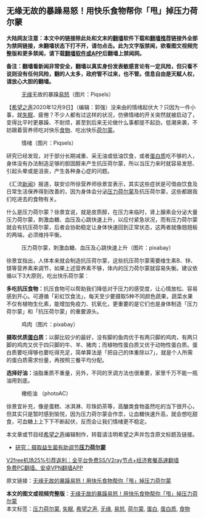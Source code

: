  <h2>无缘无故的暴躁易怒！用快乐食物帮你「甩」掉压力荷尔蒙</h2> <p class="notice"><b>大陆网友注意：本文中的链接除此处和文末的<a href="https://github.com/bannedbook/fanqiang" >翻墙</a>软件下载和<a href="https://github.com/killgcd/justmysocks/blob/master/README.md">翻墙推荐</a>链接外全部为禁网链接，未翻墙状态下打不开，请勿点击。此为文字版禁闻，欲看图文视频完整版和更多禁闻，请下载<a href="https://github.com/bannedbook/fanqiang">翻墙软件或APP</a>后翻墙上禁闻网。</p><p>备注：翻墙看新闻非常安全，翻墙以真实身份发表敏感言论有一定风险，但只看不说则没有任何风险，翻的人太多，政府管不过来，也不管。信息自由是天赋人权，请放心大胆的翻墙。</b></p>  <div class="entry"> <figure><figcaption><a href="https://www.bannedbook.org/bnews/tag/%E6%97%A0%E7%BC%98/" class="st_tag internal_tag" rel="tag" title="标签 无缘 下的日志">无缘</a>无故的暴躁<a href="https://www.bannedbook.org/bnews/tag/%E6%98%93%E6%80%92/" class="st_tag internal_tag" rel="tag" title="标签 易怒 下的日志">易怒</a>（图片：Piqsels）</figcaption></figure> <p>【<span class='wp_keywordlink_affiliate'><a href="https://www.soundofhope.org" title="希望之声" target="_blank">希望之声</a></span>2020年12月9日】（编辑：郭强）没来由的情绪起伏大？只因为一件小事，就<a href="https://www.bannedbook.org/bnews/tag/%e5%a4%b1%e7%9c%a0/" class="st_tag internal_tag" rel="tag" title="标签 失眠 下的日志">失眠</a>、疲倦？不少人都有过这样的状况，仿佛情绪的开关突然就被启动了，变得比平时更暴躁、不耐烦，甚至到后来无论做什么事都提不起劲，低潮来袭，不妨跟着营养师吃对快乐<a href="https://www.bannedbook.org/bnews/tag/%e9%a3%9f%e7%89%a9/" class="st_tag internal_tag" rel="tag" title="标签 食物 下的日志">食物</a>、吃出快乐<a href="https://www.bannedbook.org/bnews/tag/%e8%8d%b7%e5%b0%94%e8%92%99/" class="st_tag internal_tag" rel="tag" title="标签 荷尔蒙 下的日志">荷尔蒙</a>。</p> <figure><figcaption>情绪（图片：Piqsels）</figcaption></figure> <p>研究已经发现，对于部分长期减重、采无油或低油饮食，或者<a href="https://www.bannedbook.org/bnews/tag/%E8%9B%8B%E7%99%BD%E8%B4%A8/" class="st_tag internal_tag" rel="tag" title="标签 蛋白质 下的日志">蛋白质</a>吃不够的人，身体没有办法制造足够的胆固醇来产生抗压荷尔蒙，所以当压力来时就容易发怒、引起头晕或是沮丧，产生各种身心症的问题。</p>  <p>《汇流<span class='wp_keywordlink_affiliate'><a href="https://www.bannedbook.org/" title="新闻">新闻</a></span>》报道，联安诊所徐营养师徐景宜表示，其实这些症状是可借由饮食及日常生活保养得到改善的，因为身体会分泌<a href="https://www.bannedbook.org/bnews/tag/%E5%8E%8B%E5%8A%9B%E8%8D%B7%E5%B0%94%E8%92%99/" class="st_tag internal_tag" rel="tag" title="标签 压力荷尔蒙 下的日志">压力荷尔蒙</a>及抗压荷尔蒙，这些都跟我们吃进去的食物有关。</p> <p>什么是压力荷尔蒙？徐景宜说，就是皮质醇，在压力来临时，肾上腺素会分泌大量压力荷尔蒙，刺激血糖、血压及心跳快速上升，以应付紧急状况，而有压力荷尔蒙就会有抗压荷尔蒙，后者会协助稳定让身体快速回到正常状态，这两者就像翘翘板的两端，必须维持平衡。</p>  <figure><figcaption>压力荷尔蒙，刺激血糖、血压及心跳快速上升（图片：pixabay）</figcaption></figure> <p>徐景宜指出，人体本来就会制造抗压荷尔蒙，这些抗压荷尔蒙需要维生素B、锌、镁等营养素来调节，如果上述营养素不够，体内的压力荷尔蒙就容易失衡。建议依循以下3大原则，吃出快乐荷尔蒙︰</p> <p><strong>多吃抗压食物：</strong>抗压食物可以帮助我们降低对于压力的感受度，让心情放松、容易感到开心。可遵循「彩虹饮食法」，每天至少要摄取5种不同颜色蔬果，蔬菜水果不仅有植物生化素，能增加免疫力、抗氧化，更重要的是它们也是身体制造「压力荷尔蒙」和「抗压荷尔蒙」的重要源头。</p>  <figure><figcaption>鸡肉（图片：pixabay）</figcaption></figure> <p><strong>摄取优质<a href="https://www.bannedbook.org/bnews/tag/%E8%9B%8B%E7%99%BD/" class="st_tag internal_tag" rel="tag" title="标签 蛋白 下的日志">蛋白</a>质：</strong>以脚比较少的最好，没有脚的鱼肉优于有两只脚的鸡肉，有两只脚的鸡肉又优于四只脚的牛、羊、猪肉；而植物性蛋白质又优于动物性蛋白质。蛋白质要吃得够也要吃得充足，简单算法是「把自己的体重除以7」，就是个人所需的蛋白质需求份量，再按照三餐平均分配。</p> <p><strong>选择好油：</strong>油脂重质不重量，另外，不同的烹调方法也很重要，家里千万不能一瓶油用到底。</p>  <figure><figcaption>橄榄油 （photoAC）</figcaption></figure> <p>徐景宜补充，像是蛋糕、冰淇淋、珍珠奶茶等，高醣类食物虽然吃的当下很开心，但其实只是暂时感到愉悦，因为压力荷尔蒙会作祟，让血糖快速升高，就会想吃甜食，可血糖上上下下不断起伏，反而会让我们情绪更不稳定。</p> <p>本文章或节目经<a href="https://www.bannedbook.org/bnews/tag/%e5%b8%8c%e6%9c%9b%e4%b9%8b%e5%a3%b0/" class="st_tag internal_tag" rel="tag" title="标签 希望之声 下的日志">希望之声</a>编辑制作，转载请注明希望之声并包含原文标题及链接。</p> <ul class='op-related-articles' title='相关阅读'> <li><a href='https://www.bannedbook.org/bnews/sohnews/20150101/348095.html' target='_blank'>研究：摄取益生菌有助调节<b>压力荷尔蒙</b></a></li> </ul> <p class="texttj"> <a href="https://www.bannedbook.org/forum23/topic22702.html" target="_blank">V2free机场25%引荐返利：全平台免费SS/V2ray节点+经济套餐高速翻墙</a><br/> <a href="https://github.com/bannedbook/fanqiang/wiki/%E7%A6%81%E9%97%BB%E7%BD%91%E5%AE%89%E5%8D%93%E7%BF%BB%E5%A2%99%E6%96%B0%E9%97%BBAPP" target="_blank">免费PC翻墙、安卓VPN翻墙APP</a></p><p>原文链接：<a class="src_link"  href="https://www.soundofhope.org/post/450868" target="_blank">无缘无故的暴躁易怒！用快乐食物帮你「甩」掉压力荷尔蒙</a></p><a name='sharetosocial'></a>       <div><b>本文的图文或视频完整版</b>：<a href='https://www.bannedbook.org/bnews/comments/20201210/1445041.html'>无缘无故的暴躁易怒！用快乐食物帮你「甩」掉压力荷尔蒙</a></div>  </div><!--END ENTRY--> <div class="postfooter"> <div>本文标签：<a href="https://www.bannedbook.org/bnews/tag/%E5%8E%8B%E5%8A%9B%E8%8D%B7%E5%B0%94%E8%92%99/" rel="tag">压力荷尔蒙</a>, <a href="https://www.bannedbook.org/bnews/tag/%e5%a4%b1%e7%9c%a0/" rel="tag">失眠</a>, <a href="https://www.bannedbook.org/bnews/tag/%e5%b8%8c%e6%9c%9b%e4%b9%8b%e5%a3%b0/" rel="tag">希望之声</a>, <a href="https://www.bannedbook.org/bnews/tag/%E6%97%A0%E7%BC%98/" rel="tag">无缘</a>, <a href="https://www.bannedbook.org/bnews/tag/%E6%98%93%E6%80%92/" rel="tag">易怒</a>, <a href="https://www.bannedbook.org/bnews/tag/%e8%8d%b7%e5%b0%94%e8%92%99/" rel="tag">荷尔蒙</a>, <a href="https://www.bannedbook.org/bnews/tag/%E8%9B%8B%E7%99%BD/" rel="tag">蛋白</a>, <a href="https://www.bannedbook.org/bnews/tag/%E8%9B%8B%E7%99%BD%E8%B4%A8/" rel="tag">蛋白质</a>, <a href="https://www.bannedbook.org/bnews/tag/%e9%a3%9f%e7%89%a9/" rel="tag">食物</a></div>  </div><!--END POSTFOOTER--> 